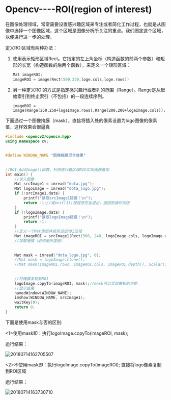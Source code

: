 # Opencv----ROI(region of interest)

在图像处理领域，常常需要设置感兴趣区域来专注或者简化工作过程，也就是从图像中选择一个图像区域，这个区域是图像分析所关注的重点。我们圈定这个区域，以便进行进一步的处理。

定义ROI区域有两种办法：

1. 使用表示矩形区域Rect。它指定的左上角坐标（构造函数的前两个参数）和矩形的长宽（构造函数的后两个函数），来定义一个矩形区域：

   ~~~c++
   Mat imageROI;
   imageROI = image(Rect(500,250,loge.cols,loge.rows))
   ~~~

   

2. 另一种定义ROI的方式是指定感兴趣行或者列的范围（Range）。Range是从起始索引到终止索引（不包括）的一段连续序列。

   `imageROI = image(Range(250,250+logeImage.rows),Range(200,200+logeImage.cols));`

   

下面通过一个图像掩膜（mask），直接将插入处的像素设置为logo图像的像素值，这样效果会很逼真

~~~c++
#include <opencv2/opencv.hpp>
using namespace cv;
 
 
#define WINDOW_NAME "图像掩膜混合效果"
 
 
//ROI_AddImage()函数，利用感兴趣区域RIO实现图像叠加
int main() {
	//读入图像
	Mat srcImage1 = imread("dota.jpg");
	Mat logoImage = imread("dota_logo.jpg");
	if (!srcImage1.data) {
		printf("读取srcImage1错误！\n"); 
		return -1;//或exit(1);使程序完全退出，返回到操作系统
	}
	if (!logoImage.data) {
		printf("读取logoImage错误！\n");
		return -1;
	}
	//定义一个Mat类型并给其设定ROI区域
	Mat imageROI = srcImage1(Rect(560, 240, logoImage.cols, logoImage.rows));
	//加载掩膜（必须是灰度图）
 
 
	Mat mask = imread("dota_logo.jpg", 0);
	//Mat mask = logoImage.clone();
	//Mat mask(imageROI.rows, imageROI.cols, imageROI.depth(), Scalar(1));
 
 
	//将掩膜复制到ROI
	logoImage.copyTo(imageROI, mask);//mask可以实现蒙板的功能
	//显示结果
	namedWindow(WINDOW_NAME);
	imshow(WINDOW_NAME, srcImage1);
	waitKey(0);
	return 0;
}

~~~

下面是使用mask与否的区别:

<1>使用mask即：执行logoImage.copyTo(imageROI, mask); 

运行结果：

![20180714162705507](/home/lisihang/桌面/20180714162705507.png)

<2>不使用mask即：执行logoImage.copyTo(imageROI); 直接将logo像素复制到ROI区域

运行结果：

![20180714163730710](/home/lisihang/桌面/20180714163730710.png)

